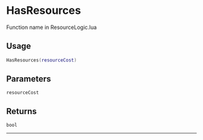# HasResources
Function name in ResourceLogic.lua
## Usage
```lua
HasResources(resourceCost)
```
## Parameters
`resourceCost`
## Returns
`bool`

---